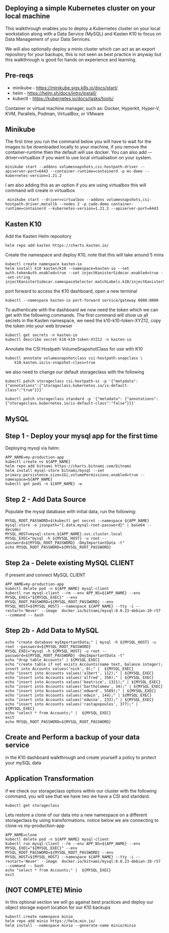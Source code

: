 ## Deploying a simple Kubernetes cluster on your local machine 

This walkthrough enables you to deploy a Kubernetes cluster on your local workstation along with a Data Service (MySQL) and Kasten K10 to focus on Data Management of your Data Services. 

We will also optionally deploy a minio cluster which can act as an export repository for your backups, this is not seen as best practice in anyway but this walkthrough is good for hands on experience and learning. 

## Pre-reqs

- minikube - https://minikube.sigs.k8s.io/docs/start/ 
- helm - https://helm.sh/docs/intro/install/
- kubectl - https://kubernetes.io/docs/tasks/tools/ 

Container or virtual machine manager, such as: Docker, Hyperkit, Hyper-V, KVM, Parallels, Podman, VirtualBox, or VMware

## Minikube 
The first time you run the command below you will have to wait for the images to be downloaded locally to your machine, if you remove the container-runtime then the default will use docker. You can also add --driver=virtualbox if you want to use local virtualisation on your system. 

```
minikube start --addons volumesnapshots,csi-hostpath-driver --apiserver-port=6443 --container-runtime=containerd -p mc-demo --kubernetes-version=1.21.2 
```

I am also adding this as an option if you are using virtualbox this will command will create in virtualbox 

```
 minikube start --driver=virtualbox --addons volumesnapshots,csi-hostpath-driver,metallb --nodes 2 -p cade-demo container-runtime=containerd --kubernetes-version=1.21.2 --apiserver-port=6443
```

## Kasten K10 

Add the Kasten Helm repository

``` 
helm repo add kasten https://charts.kasten.io/
```
Create the namespace and deploy K10, note that this will take around 5 mins 

```
kubectl create namespace kasten-io
helm install k10 kasten/k10 --namespace=kasten-io --set auth.tokenAuth.enabled=true --set injectKanisterSidecar.enabled=true --set-string injectKanisterSidecar.namespaceSelector.matchLabels.k10/injectKanisterSidecar=true
```
port forward to access the K10 dashboard, open a new terminal

```
kubectl --namespace kasten-io port-forward service/gateway 8080:8000
```

To authenticate with the dashboard we now need the token which we can get with the following commands. The first command will show us all secrets in the Kasten namespace, we need the k10-k10-token-XYZ12, copy the token into your web browser 

```
kubectl get secrets -n kasten-io
kubectl describe secret k10-k10-token-XYZ12 -n kasten-io
```
Annotate the CSI Hostpath VolumeSnapshotClass for use with K10

```
kubectl annotate volumesnapshotclass csi-hostpath-snapclass \
    k10.kasten.io/is-snapshot-class=true
```
we also need to change our default storageclass with the following 

```
kubectl patch storageclass csi-hostpath-sc -p '{"metadata": {"annotations":{"storageclass.kubernetes.io/is-default-class":"true"}}}'

kubectl patch storageclass standard -p '{"metadata": {"annotations":{"storageclass.kubernetes.io/is-default-class":"false"}}}'
```

## MySQL
## Step 1 - Deploy your mysql app for the first time 

Deploying mysql via helm:

```
APP_NAME=my-production-app
kubectl create ns ${APP_NAME}
helm repo add bitnami https://charts.bitnami.com/bitnami
helm install mysql-store bitnami/mysql --set primary.persistence.size=1Gi,volumePermissions.enabled=true --namespace=${APP_NAME}
kubectl get pods -n ${APP_NAME} -w
```
## Step 2 - Add Data Source
Populate the mysql database with initial data, run the following:

```
MYSQL_ROOT_PASSWORD=$(kubectl get secret --namespace ${APP_NAME} mysql-store -o jsonpath="{.data.mysql-root-password}" | base64 --decode)
MYSQL_HOST=mysql-store.${APP_NAME}.svc.cluster.local
MYSQL_EXEC="mysql -h ${MYSQL_HOST} -u root --password=${MYSQL_ROOT_PASSWORD} -DmyImportantData -t"
echo MYSQL_ROOT_PASSWORD=${MYSQL_ROOT_PASSWORD}
```

## Step 2a - Delete existing MySQL CLIENT 
if present and connect MySQL CLIENT

```
APP_NAME=my-production-app
kubectl delete pod -n ${APP_NAME} mysql-client
kubectl run mysql-client --rm --env APP_NS=${APP_NAME} --env MYSQL_EXEC="${MYSQL_EXEC}" --env MYSQL_ROOT_PASSWORD=${MYSQL_ROOT_PASSWORD} --env MYSQL_HOST=${MYSQL_HOST} --namespace ${APP_NAME} --tty -i --restart='Never' --image  docker.io/bitnami/mysql:8.0.23-debian-10-r57 --command -- bash
```

## Step 2b - Add Data to MySQL

```
echo "create database myImportantData;" | mysql -h ${MYSQL_HOST} -u root --password=${MYSQL_ROOT_PASSWORD}
MYSQL_EXEC="mysql -h ${MYSQL_HOST} -u root --password=${MYSQL_ROOT_PASSWORD} -DmyImportantData -t"
echo "drop table Accounts" | ${MYSQL_EXEC}
echo "create table if not exists Accounts(name text, balance integer); insert into Accounts values('nick', 0);" |  ${MYSQL_EXEC}
echo "insert into Accounts values('albert', 112);" | ${MYSQL_EXEC}
echo "insert into Accounts values('alfred', 358);" | ${MYSQL_EXEC}
echo "insert into Accounts values('beatrice', 1321);" | ${MYSQL_EXEC}
echo "insert into Accounts values('bartholomew', 34);" | ${MYSQL_EXEC}
echo "insert into Accounts values('edward', 5589);" | ${MYSQL_EXEC}
echo "insert into Accounts values('edwin', 144);" | ${MYSQL_EXEC}
echo "insert into Accounts values('edwina', 233);" | ${MYSQL_EXEC}
echo "insert into Accounts values('rastapopoulos', 377);" | ${MYSQL_EXEC}
echo "select * from Accounts;" |  ${MYSQL_EXEC}
exit
echo MYSQL_ROOT_PASSWORD=${MYSQL_ROOT_PASSWORD}
```

## Create and Perform a backup of your data service 
in the K10 dashboard walkthrough and create yourself a policy to protect your mySQL data 

## Application Transformation 
if we check our storageclass options within our cluster with the following command, you will see that we have two we have a CSI and standard. 

```
kubectl get storageclass
``` 

Lets restore a clone of our data into a new namespace on a different storageclass by using transformations. notice below we are connecting to clone vs my-production-app 

```
APP_NAME=clone
kubectl delete pod -n ${APP_NAME} mysql-client
kubectl run mysql-client --rm --env APP_NS=${APP_NAME} --env MYSQL_EXEC="${MYSQL_EXEC}" --env MYSQL_ROOT_PASSWORD=${MYSQL_ROOT_PASSWORD} --env MYSQL_HOST=${MYSQL_HOST} --namespace ${APP_NAME} --tty -i --restart='Never' --image  docker.io/bitnami/mysql:8.0.23-debian-10-r57 --command -- bash
echo "select * from Accounts;" |  ${MYSQL_EXEC}
exit 
```



## (NOT COMPLETE) Minio  
In this optional section we will go against best practices and deploy our object storage export location for our K10 backups 


```
kubectl create namespace minio
helm repo add minio https://helm.min.io/
helm install --namespace minio --generate-name minio/minio
```
